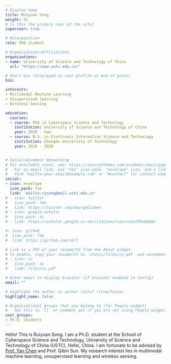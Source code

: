```yaml
---
# Display name
title: Ruiyuan Song
weight: 41
# Is this the primary user of the site?
superuser: true

# Role/position
role: PhD student

# Organizations/Affiliations
organizations:
- name: University of Science and Technology of China
  url: "https://www.ustc.edu.cn/"

# Short bio (displayed in user profile at end of posts)
bio: 

interests:
- Multimodal Machine Learning
- Unsupervised learning
- Wireless Sensing

education:
  courses:
  - course: PhD in Cyberspace Science and Technology
    institution: University of Science and Technology of China
    year: 2020 - now
  - course: B.S. in Electronic Information Science and Technology
    institution: Chengdu University of Technology
    year: 2016 - 2020


# Social/Academic Networking
# For available icons, see: https://sourcethemes.com/academic/docs/page-builder/#icons
#   For an email link, use "fas" icon pack, "envelope" icon, and a link in the
#   form "mailto:your-email@example.com" or "#contact" for contact widget.
social:
- icon: envelope
  icon_pack: fas
  link: 'mailto:rysong@mail.ustc.edu.cn'
# - icon: twitter
#   icon_pack: fab
#   link: https://twitter.com/GeorgeCushen
# - icon: google-scholar
#   icon_pack: ai
#   link: https://scholar.google.co.uk/citations?user=sIwtMXoAAAAJ

#- icon: github
#  icon_pack: fab
#  link: https://github.com/sklf

# Link to a PDF of your resume/CV from the About widget.
# To enable, copy your resume/CV to `static/files/cv.pdf` and uncomment the lines below.
# - icon: cv
#   icon_pack: ai
#   link: files/cv.pdf

# Enter email to display Gravatar (if Gravatar enabled in Config)
email: ""

# Highlight the author in author lists? (true/false)
highlight_name: false

# Organizational groups that you belong to (for People widget)
#   Set this to `[]` or comment out if you are not using People widget.
user_groups:
- Ph.D. Students
---
```


Hello! This is Ruiyuan Song. I am a Ph.D. student at the School of Cyberspace Science and Technology, University of Science and Technology of China (USTC), Hefei, China. I am fortunate to be advised by [Prof. Yan Chen](https://chenyanustc.github.io/) and Prof. Qibin Sun. My research interest lies in multimodal machine learning, unsupervised learning and wireless sensing.